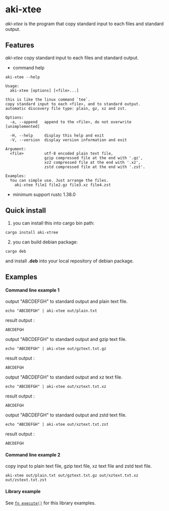 # aki-xtee

*aki-xtee* is the program that copy standard input to each files and standard output.

## Features

*aki-xtee*  copy standard input to each files and standard output.

* command help

```text
aki-xtee --help
```

```
Usage:
  aki-xtee [options] [<file>...]

this is like the linux command `tee`.
copy standard input to each <file>, and to standard output.
automatic discovery file type: plain, gz, xz and zst.

Options:
  -a, --append   append to the <file>, do not overwrite [unimplemented]

  -H, --help     display this help and exit
  -V, --version  display version information and exit

Argument:
  <file>         utf-8 encoded plain text file,
                 gzip compressed file at the end with '.gz',
                 xz2 compressed file at the end with '.xz',
                 zstd compressed file at the end with '.zst'.

Examples:
  You can simple use. Just arrange the files.
    aki-xtee file1 file2.gz file3.xz file4.zst
```

* minimum support rustc 1.38.0

## Quick install

1. you can install this into cargo bin path:

```
cargo install aki-xtree
```

2. you can build debian package:

```
cargo deb
```

and install **.deb** into your local repository of debian package.

## Examples

#### Command line example 1

output "ABCDEFGH" to standard output and plain text file.
```
echo "ABCDEFGH" | aki-xtee out/plain.txt
```
result output :
```
ABCDEFGH
```

output "ABCDEFGH" to standard output and gzip text file.
```
echo "ABCDEFGH" | aki-xtee out/gztext.txt.gz
```
result output :
```
ABCDEFGH
```

output "ABCDEFGH" to standard output and xz text file.
```
echo "ABCDEFGH" | aki-xtee out/xztext.txt.xz
```
result output :
```
ABCDEFGH
```

output "ABCDEFGH" to standard output and zstd text file.
```
echo "ABCDEFGH" | aki-xtee out/xztext.txt.zst
```
result output :
```
ABCDEFGH
```

#### Command line example 2

copy input to plain text file, gzip text file, xz text file and zstd text file.
```
aki-xtee out/plain.txt out/gztext.txt.gz out/xztext.txt.xz  out/zstext.txt.zst
```

#### Library example

See [`fn execute()`] for this library examples.

[`fn execute()`]: crate::execute
